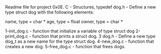 Readme file for project 0x0E. C - Structures, typedef
dog.h - Define a new type struct dog with the following elements:

name, type = char *
age, type = float
owner, type = char *

1-init_dog.c - function that initialize a variable of type struct dog
2-print_dog.c - function that prints a struct dog.
3 dog.h - Define a new type dog_t as a new name for the type struct dog.
4-new_dog.c - function that creates a new dog.
5-free_dog.c - function that frees dogs.

  